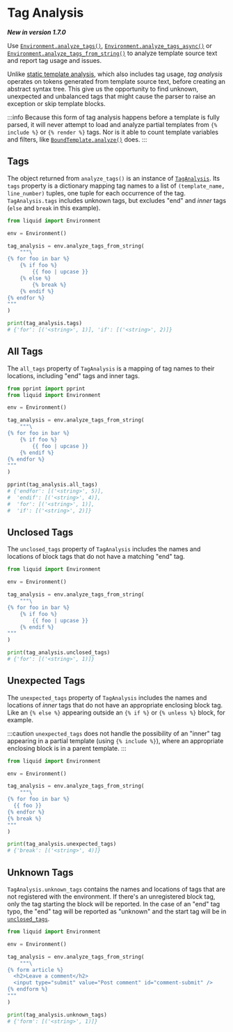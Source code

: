 # Tag Analysis

**_New in version 1.7.0_**

Use [`Environment.analyze_tags()`](../api/environment.md#analyze_tags), [`Environment.analyze_tags_async()`](../api/environment.md#analyze_tags_async) or [`Environment.analyze_tags_from_string()`](../api/environment.md#analyze_tags_from_string) to analyze template source text and report tag usage and issues.

Unlike [static template analysis](./static-template-analysis.md), which also includes tag usage, _tag analysis_ operates on tokens generated from template source text, before creating an abstract syntax tree. This give us the opportunity to find unknown, unexpected and unbalanced tags that might cause the parser to raise an exception or skip template blocks.

:::info
Because this form of tag analysis happens before a template is fully parsed, it will never attempt to load and analyze partial templates from `{% include %}` or `{% render %}` tags. Nor is it able to count template variables and filters, like [`BoundTemplate.analyze()`](./static-template-analysis.md) does.
:::

## Tags

The object returned from `analyze_tags()` is an instance of [`TagAnalysis`](../api/tag-analysis.md). Its `tags` property is a dictionary mapping tag names to a list of `(template_name, line_number)` tuples, one tuple for each occurrence of the tag. `TagAnalysis.tags` includes unknown tags, but excludes "end" and _inner_ tags (`else` and `break` in this example).

```python
from liquid import Environment

env = Environment()

tag_analysis = env.analyze_tags_from_string(
    """\
{% for foo in bar %}
    {% if foo %}
        {{ foo | upcase }}
    {% else %}
        {% break %}
    {% endif %}
{% endfor %}
"""
)

print(tag_analysis.tags)
# {'for': [('<string>', 1)], 'if': [('<string>', 2)]}
```

## All Tags

The `all_tags` property of `TagAnalysis` is a mapping of tag names to their locations, including "end" tags and inner tags.

```python
from pprint import pprint
from liquid import Environment

env = Environment()

tag_analysis = env.analyze_tags_from_string(
    """\
{% for foo in bar %}
    {% if foo %}
        {{ foo | upcase }}
    {% endif %}
{% endfor %}
"""
)

pprint(tag_analysis.all_tags)
# {'endfor': [('<string>', 5)],
#  'endif': [('<string>', 4)],
#  'for': [('<string>', 1)],
#  'if': [('<string>', 2)]}
```

## Unclosed Tags

The `unclosed_tags` property of `TagAnalysis` includes the names and locations of block tags that do not have a matching "end" tag.

```python
from liquid import Environment

env = Environment()

tag_analysis = env.analyze_tags_from_string(
    """\
{% for foo in bar %}
    {% if foo %}
        {{ foo | upcase }}
    {% endif %}
"""
)

print(tag_analysis.unclosed_tags)
# {'for': [('<string>', 1)]}
```

## Unexpected Tags

The `unexpected_tags` property of `TagAnalysis` includes the names and locations of _inner_ tags that do not have an appropriate enclosing block tag. Like an `{% else %}` appearing outside an `{% if %}` or `{% unless %}` block, for example.

:::caution
`unexpected_tags` does not handle the possibility of an "inner" tag appearing in a partial template (using `{% include %}`), where an appropriate enclosing block is in a parent template.
:::

```python
from liquid import Environment

env = Environment()

tag_analysis = env.analyze_tags_from_string(
    """\
{% for foo in bar %}
  {{ foo }}
{% endfor %}
{% break %}
"""
)

print(tag_analysis.unexpected_tags)
# {'break': [('<string>', 4)]}
```

## Unknown Tags

`TagAnalysis.unknown_tags` contains the names and locations of tags that are not registered with the environment. If there's an unregistered block tag, only the tag starting the block will be reported. In the case of an "end" tag typo, the "end" tag will be reported as "unknown" and the start tag will be in [`unclosed_tags`](#unclosed_tags).

```python
from liquid import Environment

env = Environment()

tag_analysis = env.analyze_tags_from_string(
    """\
{% form article %}
  <h2>Leave a comment</h2>
  <input type="submit" value="Post comment" id="comment-submit" />
{% endform %}
"""
)

print(tag_analysis.unknown_tags)
# {'form': [('<string>', 1)]}
```
